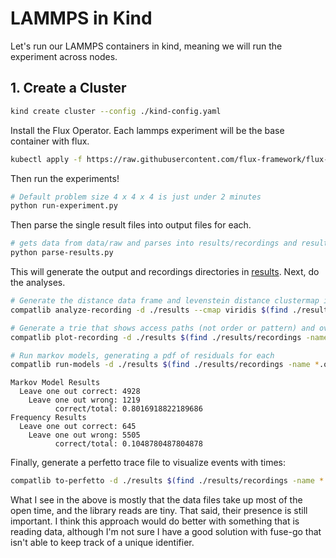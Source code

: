 # LAMMPS in Kind

Let's run our LAMMPS containers in kind, meaning we will run the experiment across nodes.

## 1. Create a Cluster

```bash
kind create cluster --config ./kind-config.yaml
```

Install the Flux Operator. Each lammps experiment will be the base container with flux.

```bash
kubectl apply -f https://raw.githubusercontent.com/flux-framework/flux-operator/refs/heads/main/examples/dist/flux-operator.yaml
```

Then run the experiments!

```bash
# Default problem size 4 x 4 x 4 is just under 2 minutes
python run-experiment.py
```

Then parse the single result files into output files for each.

```bash
# gets data from data/raw and parses into results/recordings and results/output
python parse-results.py
```

This will generate the output and recordings directories in [results](results). Next, do the analyses.

```bash
# Generate the distance data frame and levenstein distance clustermap image
compatlib analyze-recording -d ./results --cmap viridis $(find ./results/recordings -name *.out)

# Generate a trie that shows access paths (not order or pattern) and overall count matrix
compatlib plot-recording -d ./results $(find ./results/recordings -name *.out)

# Run markov models, generating a pdf of residuals for each
compatlib run-models -d ./results $(find ./results/recordings -name *.out)
```
```console
Markov Model Results
  Leave one out correct: 4928
    Leave one out wrong: 1219
          correct/total: 0.8016918822189686
Frequency Results
  Leave one out correct: 645
    Leave one out wrong: 5505
          correct/total: 0.1048780487804878
```

Finally, generate a perfetto trace file to visualize events with times:

```bash
compatlib to-perfetto -d ./results $(find ./results/recordings -name *.out)
```

What I see in the above is mostly that the data files take up most of the open time, and the library reads are tiny.
That said, their presence is still important. I think this approach would do better with something that is reading data,
although I'm not sure I have a good solution with fuse-go that isn't able to keep track of a unique identifier.
